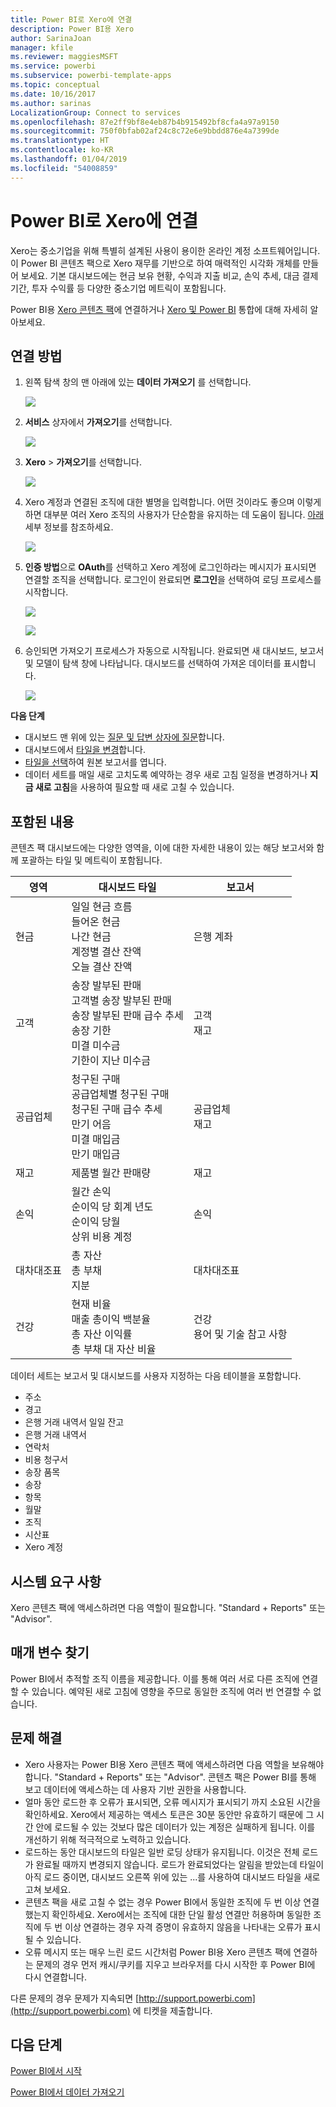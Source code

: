 ```yaml
---
title: Power BI로 Xero에 연결
description: Power BI용 Xero
author: SarinaJoan
manager: kfile
ms.reviewer: maggiesMSFT
ms.service: powerbi
ms.subservice: powerbi-template-apps
ms.topic: conceptual
ms.date: 10/16/2017
ms.author: sarinas
LocalizationGroup: Connect to services
ms.openlocfilehash: 87e2ff9bf8e4eb87b4b915492bf8cfa4a97a9150
ms.sourcegitcommit: 750f0bfab02af24c8c72e6e9bbdd876e4a7399de
ms.translationtype: HT
ms.contentlocale: ko-KR
ms.lasthandoff: 01/04/2019
ms.locfileid: "54008859"
---
```

# <a name="connect-to-xero-with-power-bi"></a>Power BI로 Xero에 연결
Xero는 중소기업을 위해 특별히 설계된 사용이 용이한 온라인 계정 소프트웨어입니다. 이 Power BI 콘텐츠 팩으로 Xero 재무를 기반으로 하여 매력적인 시각화 개체를 만들어 보세요. 기본 대시보드에는 현금 보유 현황, 수익과 지출 비교, 손익 추세, 대금 결제 기간, 투자 수익률 등 다양한 중소기업 메트릭이 포함됩니다.

Power BI용 [Xero 콘텐츠 팩](https://app.powerbi.com/getdata/services/xero)에 연결하거나 [Xero 및 Power BI](https://help.xero.com/Power-BI) 통합에 대해 자세히 알아보세요.

## <a name="how-to-connect"></a>연결 방법
1. 왼쪽 탐색 창의 맨 아래에 있는 **데이터 가져오기** 를 선택합니다.
   
   ![](media/service-connect-to-xero/getdata.png)
2. **서비스** 상자에서 **가져오기**를 선택합니다.
   
   ![](media/service-connect-to-xero/services.png)
3. **Xero** \>  **가져오기**를 선택합니다.
   
   ![](media/service-connect-to-xero/connect.png)
4. Xero 계정과 연결된 조직에 대한 별명을 입력합니다. 어떤 것이라도 좋으며 이렇게 하면 대부분 여러 Xero 조직의 사용자가 단순함을 유지하는 데 도움이 됩니다. [아래](#FindingParams) 세부 정보를 참조하세요.
   
   ![](media/service-connect-to-xero/params.png)
5. **인증 방법**으로 **OAuth**를 선택하고 Xero 계정에 로그인하라는 메시지가 표시되면 연결할 조직을 선택합니다. 로그인이 완료되면 **로그인**을 선택하여 로딩 프로세스를 시작합니다.
   
    ![](media/service-connect-to-xero/creds.png)
   
    ![](media/service-connect-to-xero/creds2.png)
6. 승인되면 가져오기 프로세스가 자동으로 시작됩니다. 완료되면 새 대시보드, 보고서 및 모델이 탐색 창에 나타납니다. 대시보드를 선택하여 가져온 데이터를 표시합니다.
   
     ![](media/service-connect-to-xero/dashboard.png)

**다음 단계**

* 대시보드 맨 위에 있는 [질문 및 답변 상자에 질문](consumer/end-user-q-and-a.md)합니다.
* 대시보드에서 [타일을 변경](service-dashboard-edit-tile.md)합니다.
* [타일을 선택](consumer/end-user-tiles.md)하여 원본 보고서를 엽니다.
* 데이터 세트를 매일 새로 고치도록 예약하는 경우 새로 고침 일정을 변경하거나 **지금 새로 고침**을 사용하여 필요할 때 새로 고칠 수 있습니다.

## <a name="whats-included"></a>포함된 내용
콘텐츠 팩 대시보드에는 다양한 영역을, 이에 대한 자세한 내용이 있는 해당 보고서와 함께 포괄하는 타일 및 메트릭이 포함됩니다.  

| 영역 | 대시보드 타일 | 보고서 |
| --- | --- | --- |
| 현금 |일일 현금 흐름 <br>들어온 현금 <br>나간 현금 <br>계정별 결산 잔액 <br>오늘 결산 잔액 |은행 계좌 |
| 고객 |송장 발부된 판매 <br>고객별 송장 발부된 판매 <br>송장 발부된 판매 급수 추세 <br>송장 기한 <br>미결 미수금 <br>기한이 지난 미수금 |고객 <br>재고 |
| 공급업체 |청구된 구매 <br>공급업체별 청구된 구매 <br>청구된 구매 급수 추세 <br> 만기 어음 <br>미결 매입금 <br>만기 매입금 |공급업체 <br>재고 |
| 재고 |제품별 월간 판매량 |재고 |
| 손익 |월간 손익 <br>순이익 당 회계 년도 <br>순이익 당월 <br>상위 비용 계정 |손익 |
| 대차대조표 |총 자산 <br>총 부채 <br>지분 |대차대조표 |
| 건강 |현재 비율 <br>매출 총이익 백분율 <br> 총 자산 이익률 <br>총 부채 대 자산 비율 |건강 <br>용어 및 기술 참고 사항 |

데이터 세트는 보고서 및 대시보드를 사용자 지정하는 다음 테이블을 포함합니다.  

* 주소  
* 경고  
* 은행 거래 내역서 일일 잔고  
* 은행 거래 내역서  
* 연락처  
* 비용 청구서  
* 송장 품목  
* 송장  
* 항목  
* 월말  
* 조직  
* 시산표  
* Xero 계정

## <a name="system-requirements"></a>시스템 요구 사항
Xero 콘텐츠 팩에 액세스하려면 다음 역할이 필요합니다. "Standard + Reports" 또는 "Advisor".

<a name="FindingParams"></a>

## <a name="finding-parameters"></a>매개 변수 찾기
Power BI에서 추적할 조직 이름을 제공합니다. 이를 통해 여러 서로 다른 조직에 연결할 수 있습니다. 예약된 새로 고침에 영향을 주므로 동일한 조직에 여러 번 연결할 수 없습니다.   

## <a name="troubleshooting"></a>문제 해결
* Xero 사용자는 Power BI용 Xero 콘텐츠 팩에 액세스하려면 다음 역할을 보유해야 합니다. "Standard + Reports" 또는 "Advisor". 콘텐츠 팩은 Power BI를 통해 보고 데이터에 액세스하는 데 사용자 기반 권한을 사용합니다.  
* 얼마 동안 로드한 후 오류가 표시되면, 오류 메시지가 표시되기 까지 소요된 시간을 확인하세요. Xero에서 제공하는 액세스 토큰은 30분 동안만 유효하기 때문에 그 시간 안에 로드될 수 있는 것보다 많은 데이터가 있는 계정은 실패하게 됩니다. 이를 개선하기 위해 적극적으로 노력하고 있습니다.
* 로드하는 동안 대시보드의 타일은 일반 로딩 상태가 유지됩니다. 이것은 전체 로드가 완료될 때까지 변경되지 않습니다. 로드가 완료되었다는 알림을 받았는데 타일이 아직 로드 중이면, 대시보드 오른쪽 위에 있는 ...를 사용하여 대시보드 타일을 새로 고쳐 보세요.
* 콘텐츠 팩을 새로 고칠 수 없는 경우 Power BI에서 동일한 조직에 두 번 이상 연결했는지 확인하세요. Xero에서는 조직에 대한 단일 활성 연결만 허용하며 동일한 조직에 두 번 이상 연결하는 경우 자격 증명이 유효하지 않음을 나타내는 오류가 표시될 수 있습니다.  
* 오류 메시지 또는 매우 느린 로드 시간처럼 Power BI용 Xero 콘텐츠 팩에 연결하는 문제의 경우 먼저 캐시/쿠키를 지우고 브라우저를 다시 시작한 후 Power BI에 다시 연결합니다.  

다른 문제의 경우 문제가 지속되면 [http://support.powerbi.com](http://support.powerbi.com) 에 티켓을 제출합니다.

## <a name="next-steps"></a>다음 단계
[Power BI에서 시작](service-get-started.md)

[Power BI에서 데이터 가져오기](service-get-data.md)

